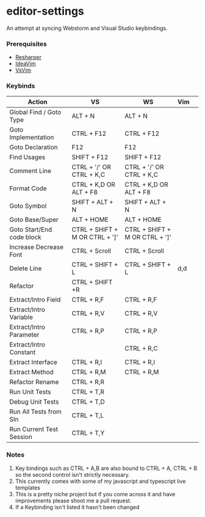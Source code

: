 # editor-settings
An attempt at syncing Webstorm and Visual Studio keybindings. 

### Prerequisites
  - [Resharper](https://www.jetbrains.com/resharper/download/) 
  - [IdeaVim](https://plugins.jetbrains.com/plugin/164?pr=idea)
  - [VsVim](https://visualstudiogallery.msdn.microsoft.com/59ca71b3-a4a3-46ca-8fe1-0e90e3f79329)
  
### Keybinds
|Action      	            | VS  	                            | WS                                | Vim  	|   	|
|---                	    |---	                            |---	                            |---	|---	|
|Global Find / Goto Type    | ALT + N	                        |ALT + N  	                        |   	|   	|
|Goto Implementation   	    |CTRL + F12   	                    |CTRL + F12   	                    |   	|   	|
|Goto Declaration   	    |F12        	                    |F12   	                            |   	|   	|
|Find Usages        	    |SHIFT + F12   	                    |SHIFT + F12   	                    |   	|   	|
|Comment Line       	    |CTRL + '/' OR CTRL + K,C           |CTRL + '/' OR CTRL + K,C           |   	|   	|
|Format Code        	    |CTRL + K,D OR ALT + F8	            |CTRL + K,D OR ALT + F8     |   	|   	|
|Goto Symbol   	            |SHIFT + ALT + N                   	|SHIFT + ALT + N              	    |   	|   	|
|Goto Base/Super            |ALT + HOME   	                    |ALT + HOME   	                    |   	|   	|
|Goto Start/End code block  |CTRL + SHIFT + M OR CTRL + ']'   	|CTRL + SHIFT + M OR CTRL + ']'  	|   	|   	|
|Increase Decrease Font   	|CTRL + Scroll   	                |CTRL + Scroll  	                |   	|   	|
|Delete Line   	            |CTRL + SHIFT + L   	            |CTRL + SHIFT + L  	                |d,d   	|
|Refactor                   |CTRL + SHIFT +R    	            |                                   |   	|   	|
|Extract/Intro Field        |CTRL + R,F    	                    |CTRL + R,F  	                    |   	|   	|
|Extract/Intro Variable     |CTRL + R,V    	                    |CTRL + R,V  	                    |   	|   	|
|Extract/Intro Parameter    |CTRL + R,P    	                    |CTRL + R,P  	                    |   	|   	|
|Extract/Intro Constant     |           	                    |CTRL + R,C  	                    |   	|   	|
|Extract Interface         	|CTRL + R,I   	                    |CTRL + R,I                       	|   	|   	|
|Extract Method            	|CTRL + R,M   	                    |CTRL + R,M                        	|   	|   	|
|Refactor Rename           	|CTRL + R,R   	                    |                                  	|   	|   	|
|Run Unit Tests             |CTRL + T,R   	                    |                                  	|   	|   	|
|Debug Unit Tests           |CTRL + T,D   	                    |                                  	|   	|   	|
|Run All Tests from Sln     |CTRL + T,L   	                    |                                  	|   	|   	|
|Run Current Test Session   |CTRL + T,Y   	                    |                                  	|   	|   	|


### Notes
1. Key bindings such as CTRL + A,B are also bound to CTRL + A, CTRL + B so the second control isn't strictly necessary. 
2. This currently comes with some of my javascript and typescript live templates 
3. This is a pretty niche project but if you come across it and have improvements please shoot me a pull request.
4. If a Keybinding isn't listed it hasn't been changed


